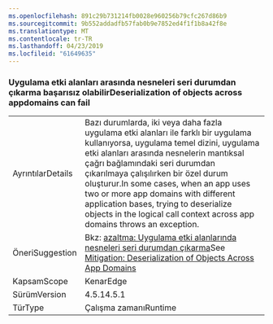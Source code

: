 ```yaml
---
ms.openlocfilehash: 891c29b731214fb0028e960256b79cfc267d86b9
ms.sourcegitcommit: 9b552addadfb57fab0b9e7852ed4f1f1b8a42f8e
ms.translationtype: MT
ms.contentlocale: tr-TR
ms.lasthandoff: 04/23/2019
ms.locfileid: "61649635"
---
```

### <a name="deserialization-of-objects-across-appdomains-can-fail"></a><span data-ttu-id="73d53-101">Uygulama etki alanları arasında nesneleri seri durumdan çıkarma başarısız olabilir</span><span class="sxs-lookup"><span data-stu-id="73d53-101">Deserialization of objects across appdomains can fail</span></span>

|   |   |
|---|---|
|<span data-ttu-id="73d53-102">Ayrıntılar</span><span class="sxs-lookup"><span data-stu-id="73d53-102">Details</span></span>|<span data-ttu-id="73d53-103">Bazı durumlarda, iki veya daha fazla uygulama etki alanları ile farklı bir uygulama kullanıyorsa, uygulama temel dizini, uygulama etki alanları arasında nesnelerin mantıksal çağrı bağlamındaki seri durumdan çıkarılmaya çalışılırken bir özel durum oluşturur.</span><span class="sxs-lookup"><span data-stu-id="73d53-103">In some cases, when an app uses two or more app domains with different application bases, trying to deserialize objects in the logical call context across app domains throws an exception.</span></span>|
|<span data-ttu-id="73d53-104">Öneri</span><span class="sxs-lookup"><span data-stu-id="73d53-104">Suggestion</span></span>|<span data-ttu-id="73d53-105">Bkz: [azaltma: Uygulama etki alanlarında nesneleri seri durumdan çıkarma](~/docs/framework/migration-guide/mitigation-deserialization-of-objects-across-app-domains.md)</span><span class="sxs-lookup"><span data-stu-id="73d53-105">See [Mitigation: Deserialization of Objects Across App Domains](~/docs/framework/migration-guide/mitigation-deserialization-of-objects-across-app-domains.md)</span></span>|
|<span data-ttu-id="73d53-106">Kapsam</span><span class="sxs-lookup"><span data-stu-id="73d53-106">Scope</span></span>|<span data-ttu-id="73d53-107">Kenar</span><span class="sxs-lookup"><span data-stu-id="73d53-107">Edge</span></span>|
|<span data-ttu-id="73d53-108">Sürüm</span><span class="sxs-lookup"><span data-stu-id="73d53-108">Version</span></span>|<span data-ttu-id="73d53-109">4.5.1</span><span class="sxs-lookup"><span data-stu-id="73d53-109">4.5.1</span></span>|
|<span data-ttu-id="73d53-110">Tür</span><span class="sxs-lookup"><span data-stu-id="73d53-110">Type</span></span>|<span data-ttu-id="73d53-111">Çalışma zamanı</span><span class="sxs-lookup"><span data-stu-id="73d53-111">Runtime</span></span>|
